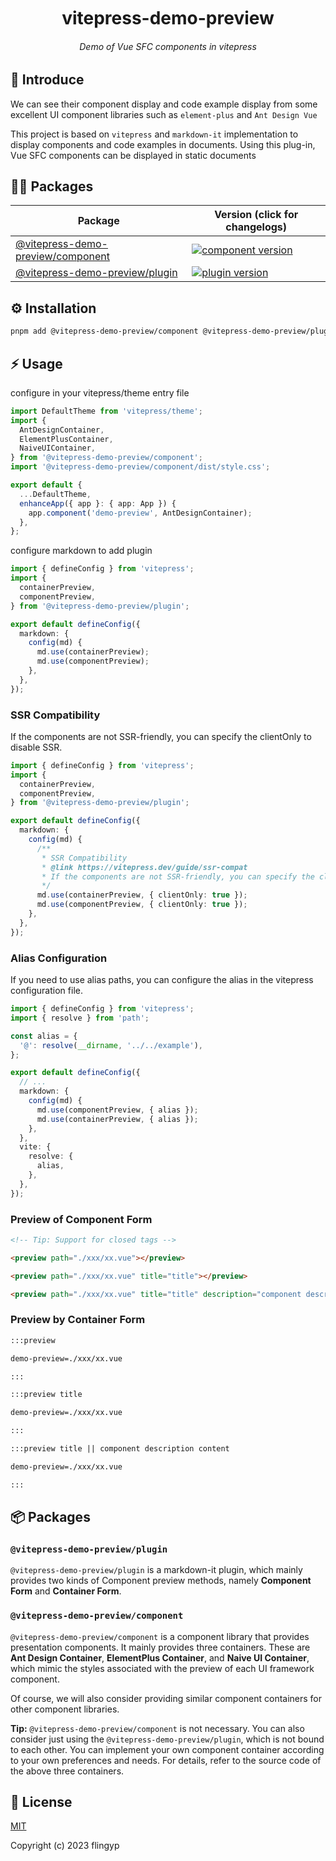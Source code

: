 <div align="center">
	<h1 style="margin:10px">vitepress-demo-preview</h1>
	<h6 align="center">Demo of Vue SFC components in vitepress</h6>
</div>

## 🎉 Introduce

We can see their component display and code example display from some excellent UI component libraries such as `element-plus` and `Ant Design Vue`

This project is based on `vitepress` and `markdown-it` implementation to display components and code examples in documents. Using this plug-in, Vue SFC components can be displayed in static documents

## 🏄‍♂️ Packages

| Package                                                 | Version (click for changelogs)                                                                                      |
| ------------------------------------------------------- | ------------------------------------------------------------------------------------------------------------------- |
| [@vitepress-demo-preview/component](packages/component) | [![component version](https://badgen.net/npm/v/@vitepress-demo-preview/component)](packages/component/CHANGELOG.md) |
| [@vitepress-demo-preview/plugin](packages/plugin)       | [![plugin version](https://badgen.net/npm/v/@vitepress-demo-preview/plugin)](packages/plugin/CHANGELOG.md)          |

## ⚙️ Installation

```sh
pnpm add @vitepress-demo-preview/component @vitepress-demo-preview/plugin
```

## ⚡ Usage

configure in your vitepress/theme entry file

```ts
import DefaultTheme from 'vitepress/theme';
import {
  AntDesignContainer,
  ElementPlusContainer,
  NaiveUIContainer,
} from '@vitepress-demo-preview/component';
import '@vitepress-demo-preview/component/dist/style.css';

export default {
  ...DefaultTheme,
  enhanceApp({ app }: { app: App }) {
    app.component('demo-preview', AntDesignContainer);
  },
};
```

configure markdown to add plugin

```ts
import { defineConfig } from 'vitepress';
import {
  containerPreview,
  componentPreview,
} from '@vitepress-demo-preview/plugin';

export default defineConfig({
  markdown: {
    config(md) {
      md.use(containerPreview);
      md.use(componentPreview);
    },
  },
});
```

### SSR Compatibility

If the components are not SSR-friendly, you can specify the clientOnly to disable SSR.

```ts
import { defineConfig } from 'vitepress';
import {
  containerPreview,
  componentPreview,
} from '@vitepress-demo-preview/plugin';

export default defineConfig({
  markdown: {
    config(md) {
      /**
       * SSR Compatibility
       * @link https://vitepress.dev/guide/ssr-compat
       * If the components are not SSR-friendly, you can specify the clientOnly to disable SSR.
       */
      md.use(containerPreview, { clientOnly: true });
      md.use(componentPreview, { clientOnly: true });
    },
  },
});
```

### Alias Configuration

If you need to use alias paths, you can configure the alias in the vitepress configuration file.

```ts
import { defineConfig } from 'vitepress';
import { resolve } from 'path';

const alias = {
  '@': resolve(__dirname, '../../example'),
};

export default defineConfig({
  // ...
  markdown: {
    config(md) {
      md.use(componentPreview, { alias });
      md.use(containerPreview, { alias });
    },
  },
  vite: {
    resolve: {
      alias,
    },
  },
});
```

### Preview of Component Form

```md
<!-- Tip: Support for closed tags -->

<preview path="./xxx/xx.vue"></preview>

<preview path="./xxx/xx.vue" title="title"></preview>

<preview path="./xxx/xx.vue" title="title" description="component description content"></preview>
```

### Preview by Container Form

```md
:::preview

demo-preview=./xxx/xx.vue

:::

:::preview title

demo-preview=./xxx/xx.vue

:::

:::preview title || component description content

demo-preview=./xxx/xx.vue

:::
```

## 📦 Packages

### `@vitepress-demo-preview/plugin`

`@vitepress-demo-preview/plugin` is a markdown-it plugin, which mainly provides two kinds of Component preview methods, namely **Component Form** and **Container Form**.

### `@vitepress-demo-preview/component`

`@vitepress-demo-preview/component` is a component library that provides presentation components. It mainly provides three containers. These are **Ant Design Container**, **ElementPlus Container**, and **Naive UI Container**, which mimic the styles associated with the preview of each UI framework component.

Of course, we will also consider providing similar component containers for other component libraries.

**Tip:** `@vitepress-demo-preview/component` is not necessary. You can also consider just using the `@vitepress-demo-preview/plugin`, which is not bound to each other. You can implement your own component container according to your own preferences and needs. For details, refer to the source code of the above three containers.

## 📑 License

[MIT](https://github.com/flingyp/vitepress-demo-preview/blob/main/LICENSE)

Copyright (c) 2023 flingyp
